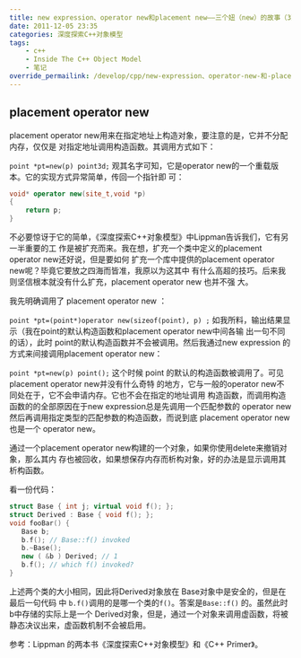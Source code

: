 ```yaml
---
title: new expression、operator new和placement new——三个妞（new）的故事（3）
date: 2011-12-05 23:35
categories: 深度探索C++对象模型
tags:
    - c++
    - Inside The C++ Object Model
    - 笔记
override_permailink: /develop/cpp/new-expression、operator-new-和-placement-new三个妞（new）的故事（3）
---
```



## placement operator new

placement operator new用来在指定地址上构造对象，要注意的是，它并不分配内存，仅仅是 对指定地址调用构造函数。其调用方式如下：

`point *pt=new(p) point3d;`
观其名字可知，它是operator new的一个重载版本。它的实现方式异常简单，传回一个指针即 可：

```cpp
void* operator new(site_t,void *p)
{
    return p;
}
```

不必要惊讶于它的简单，《深度探索C++对象模型》中Lippman告诉我们，它有另一半重要的工 作是被扩充而来。我在想，扩充一个类中定义的placement operator new还好说，但是要如何 扩充一个库中提供的placement operator new呢？毕竟它要放之四海而皆准，我原以为这其中 有什么高超的技巧。后来我则坚信根本就没有什么扩充，placement operator new 也并不强 大。

我先明确调用了 placement operator new ：

`point *pt=(point*)operator new(sizeof(point), p) ;`
如我所料，输出结果显示（我在point的默认构造函数和placement operator new中间各输 出一句不同的话），此时 point的默认构造函数并不会被调用。然后我通过new expression 的方式来间接调用placement operator new：

`point *pt=new(p) point();`
这个时候 point 的默认的构造函数被调用了。可见 placement operator new并没有什么奇特 的地方，它与一般的operator new不同处在于，它不会申请内存。它也不会在指定的地址调用 构造函数，而调用构造函数的的全部原因在于new expression总是先调用一个匹配参数的 operator new然后再调用指定类型的匹配参数的构造函数，而说到底 placement operator new 也是一个 operator new。

通过一个placement operator new构建的一个对象，如果你使用delete来撤销对象，那么其内 存也被回收，如果想保存内存而析构对象，好的办法是显示调用其析构函数。

看一份代码：

```cpp
struct Base { int j; virtual void f(); };
struct Derived : Base { void f(); };
void fooBar() {  
   Base b;  
   b.f(); // Base::f() invoked  
   b.~Base();  
   new ( &b ) Derived; // 1  
   b.f(); // which f() invoked?  
}
```

上述两个类的大小相同，因此将Derived对象放在 Base对象中是安全的，但是在最后一句代码 中 `b.f()`调用的是哪一个类的`f()`。答案是`Base::f()` 的。虽然此时b中存储的实际上是一个 Derived对象，但是，通过一个对象来调用虚函数，将被静态决议出来，虚函数机制不会被启用。

参考：Lippman 的两本书《深度探索C++对象模型》和《C++ Primer》。